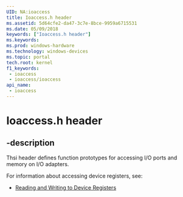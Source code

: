 ```yaml
---
UID: NA:ioaccess
title: Ioaccess.h header
ms.assetid: 5d64cfe2-da47-3c7e-8bce-9959a6715531
ms.date: 05/09/2018
keywords: ["Ioaccess.h header"]
ms.keywords: 
ms.prod: windows-hardware
ms.technology: windows-devices
ms.topic: portal
tech.root: kernel
f1_keywords:
 - ioaccess
 - ioaccess/ioaccess
api_name:
 - ioaccess
---
```


# Ioaccess.h header


## -description

Thsi header defines function prototypes for accessing I/O ports and     memory on I/O adapters.

For information about accessing device registers, see:

- [Reading and Writing to Device Registers](/windows-hardware/drivers/wdf/reading-and-writing-to-device-registers)

